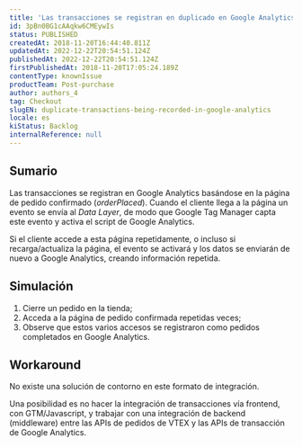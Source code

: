 ```yaml
---
title: 'Las transacciones se registran en duplicado en Google Analytics'
id: 3pBn0BG1cAAqkw6CMEywIs
status: PUBLISHED
createdAt: 2018-11-20T16:44:40.811Z
updatedAt: 2022-12-22T20:54:51.124Z
publishedAt: 2022-12-22T20:54:51.124Z
firstPublishedAt: 2018-11-20T17:05:24.189Z
contentType: knownIssue
productTeam: Post-purchase
author: authors_4
tag: Checkout
slugEN: duplicate-transactions-being-recorded-in-google-analytics
locale: es
kiStatus: Backlog
internalReference: null
---
```


## Sumario

Las transacciones se registran en Google Analytics basándose en la página de pedido confirmado (_orderPlaced_). Cuando el cliente llega a la página un evento se envía al _Data Layer_, de modo que Google Tag Manager capta este evento y activa el script de Google Analytics.

Si el cliente accede a esta página repetidamente, o incluso si recarga/actualiza la página, el evento se activará y los datos se enviarán de nuevo a Google Analytics, creando información repetida.

## Simulación

1. Cierre un pedido en la tienda;
2. Acceda a la página de pedido confirmada repetidas veces;
3. Observe que estos varios accesos se registraron como pedidos completados en Google Analytics.

## Workaround

No existe una solución de contorno en este formato de integración.

Una posibilidad es no hacer la integración de transacciones vía frontend, con GTM/Javascript, y trabajar con una integración de backend (middleware) entre las APIs de pedidos de VTEX y las APIs de transacción de Google Analytics.

